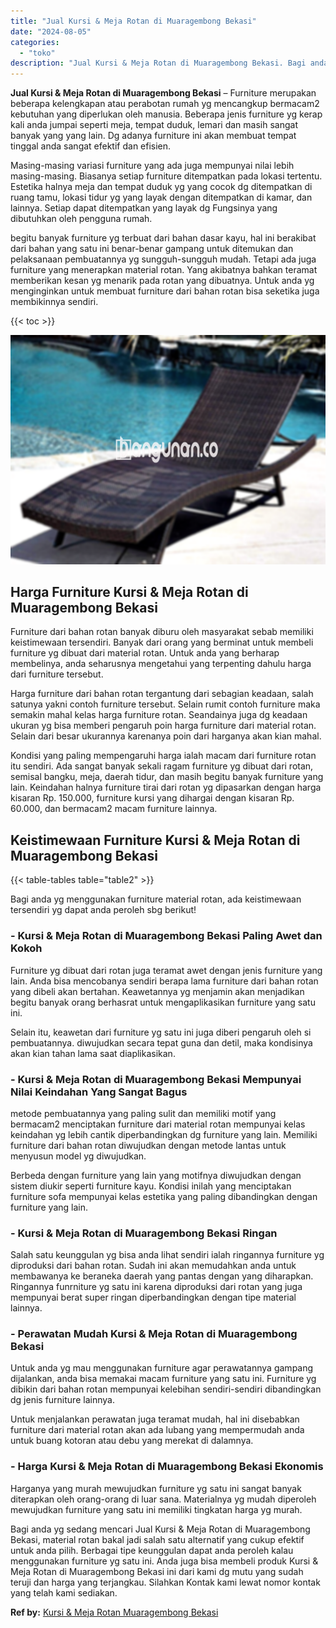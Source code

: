 ```yaml
---
title: "Jual Kursi & Meja Rotan di Muaragembong Bekasi"
date: "2024-08-05"
categories: 
  - "toko"
description: "Jual Kursi & Meja Rotan di Muaragembong Bekasi. Bagi anda yg sedang mencari Jual Kursi & Meja Rotan di Muaragembong Bekasi, material rotan bakal jadi salah s..."
---
```


**Jual Kursi & Meja Rotan di Muaragembong Bekasi** – Furniture merupakan beberapa kelengkapan atau perabotan rumah yg mencangkup bermacam2 kebutuhan yang diperlukan oleh manusia. Beberapa jenis furniture yg kerap kali anda jumpai seperti meja, tempat duduk, lemari dan masih sangat banyak yang yang lain. Dg adanya furniture ini akan membuat tempat tinggal anda sangat efektif dan efisien.

Masing-masing variasi furniture yang ada juga mempunyai nilai lebih masing-masing. Biasanya setiap furniture ditempatkan pada lokasi tertentu. Estetika halnya meja dan tempat duduk yg yang cocok dg ditempatkan di ruang tamu, lokasi tidur yg yang layak dengan ditempatkan di kamar, dan lainnya. Setiap dapat ditempatkan yang layak dg Fungsinya yang dibutuhkan oleh pengguna rumah.

begitu banyak furniture yg terbuat dari bahan dasar kayu, hal ini berakibat dari bahan yang satu ini benar-benar gampang untuk ditemukan dan pelaksanaan pembuatannya yg sungguh-sungguh mudah. Tetapi ada juga furniture yang menerapkan material rotan. Yang akibatnya bahkan teramat memberikan kesan yg menarik pada rotan yang dibuatnya. Untuk anda yg menginginkan untuk membuat furniture dari bahan rotan bisa seketika juga membikinnya sendiri.

{{< toc >}}

![Jual Kursi & Meja Rotan di Muaragembong Bekasi](/images/kursi-meja-rotan-murah39.png)

## Harga Furniture Kursi & Meja Rotan di Muaragembong Bekasi

Furniture dari bahan rotan banyak diburu oleh masyarakat sebab memiliki keistimewaan tersendiri. Banyak dari orang yang berminat untuk membeli furniture yg dibuat dari material rotan. Untuk anda yang berharap membelinya, anda seharusnya mengetahui yang terpenting dahulu harga dari furniture tersebut.

Harga furniture dari bahan rotan tergantung dari sebagian keadaan, salah satunya yakni contoh furniture tersebut. Selain rumit contoh furniture maka semakin mahal kelas harga furniture rotan. Seandainya juga dg keadaan ukuran yg bisa memberi pengaruh poin harga furniture dari material rotan. Selain dari besar ukurannya karenanya poin dari harganya akan kian mahal.

Kondisi yang paling mempengaruhi harga ialah macam dari furniture rotan itu sendiri. Ada sangat banyak sekali ragam furniture yg dibuat dari rotan, semisal bangku, meja, daerah tidur, dan masih begitu banyak furniture yang lain. Keindahan halnya furniture tirai dari rotan yg dipasarkan dengan harga kisaran Rp. 150.000, furniture kursi yang dihargai dengan kisaran Rp. 60.000, dan bermacam2 macam furniture lainnya.

## Keistimewaan Furniture Kursi & Meja Rotan di Muaragembong Bekasi

{{< table-tables table="table2" >}}

Bagi anda yg menggunakan furniture material rotan, ada keistimewaan tersendiri yg dapat anda peroleh sbg berikut!

### \- Kursi & Meja Rotan di Muaragembong Bekasi Paling Awet dan Kokoh

Furniture yg dibuat dari rotan juga teramat awet dengan jenis furniture yang lain. Anda bisa mencobanya sendiri berapa lama furniture dari bahan rotan yang dibeli akan bertahan. Keawetannya yg menjamin akan menjadikan begitu banyak orang berhasrat untuk mengaplikasikan furniture yang satu ini.

Selain itu, keawetan dari furniture yg satu ini juga diberi pengaruh oleh si pembuatannya. diwujudkan secara tepat guna dan detil, maka kondisinya akan kian tahan lama saat diaplikasikan.

### \- Kursi & Meja Rotan di Muaragembong Bekasi Mempunyai Nilai Keindahan Yang Sangat Bagus

metode pembuatannya yang paling sulit dan memiliki motif yang bermacam2 menciptakan furniture dari material rotan mempunyai kelas keindahan yg lebih cantik diperbandingkan dg furniture yang lain. Memiliki furniture dari bahan rotan diwujudkan dengan metode lantas untuk menyusun model yg diwujudkan.

Berbeda dengan furniture yang lain yang motifnya diwujudkan dengan sistem diukir seperti furniture kayu. Kondisi inilah yang menciptakan furniture sofa mempunyai kelas estetika yang paling dibandingkan dengan furniture yang lain.

### \- Kursi & Meja Rotan di Muaragembong Bekasi Ringan

Salah satu keunggulan yg bisa anda lihat sendiri ialah ringannya furniture yg diproduksi dari bahan rotan. Sudah ini akan memudahkan anda untuk membawanya ke beraneka daerah yang pantas dengan yang diharapkan. Ringannya funrniture yg satu ini karena diproduksi dari rotan yang juga mempunyai berat super ringan diperbandingkan dengan tipe material lainnya.

### \- Perawatan Mudah Kursi & Meja Rotan di Muaragembong Bekasi

Untuk anda yg mau menggunakan furniture agar perawatannya gampang dijalankan, anda bisa memakai macam furniture yang satu ini. Furniture yg dibikin dari bahan rotan mempunyai kelebihan sendiri-sendiri dibandingkan dg jenis furniture lainnya.

Untuk menjalankan perawatan juga teramat mudah, hal ini disebabkan furniture dari material rotan akan ada lubang yang mempermudah anda untuk buang kotoran atau debu yang merekat di dalamnya.

### \- Harga Kursi & Meja Rotan di Muaragembong Bekasi Ekonomis

Harganya yang murah mewujudkan furniture yg satu ini sangat banyak diterapkan oleh orang-orang di luar sana. Materialnya yg mudah diperoleh mewujudkan furniture yang satu ini memiliki tingkatan harga yg murah.

Bagi anda yg sedang mencari Jual Kursi & Meja Rotan di Muaragembong Bekasi, material rotan bakal jadi salah satu alternatif yang cukup efektif untuk anda pilih. Berbagai tipe keunggulan dapat anda peroleh kalau menggunakan furniture yg satu ini. Anda juga bisa membeli produk Kursi & Meja Rotan di Muaragembong Bekasi ini dari kami dg mutu yang sudah teruji dan harga yang terjangkau. Silahkan Kontak kami lewat nomor kontak yang telah kami sediakan.

**Ref by:** [Kursi & Meja Rotan Muaragembong Bekasi](https://id.wikipedia.org/wiki/Kursi)
